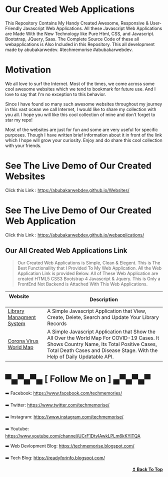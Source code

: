 # Our Created Web Applications
This Repository Contains My Handy Created Awesome, Responsive &amp; User-Friendly Javascript Web Applications. All these Javascript Web Applications are Made With the New Technology like Pure Html, CSS, and Javascript. Bootstrap, JQuery, Saas. The Complete Source Code of these all webapplications is Also Included in this Repository. This all development made by abubakarwedev. #techmemorise #abubakarwebdev.

# Motivation
We all love to surf the Internet. Most of the times, we come across some cool awesome websites which we tend to bookmark for future use. And I love to say that I'm no exception to this behavior.

Since I have found so many such awesome websites throughout my journey in this vast ocean we call Internet, I would like to share my collection with you all. I hope you will like this cool collection of mine and don't forget to star my repo!

Most of the websites are just for fun and some are very useful for specific purposes. Though I have written brief information about it in front of the link which I hope will grow your curiosity. Enjoy and do share this cool collection with your friends.

# See The Live Demo of Our Created Websites
Click this Link : https://abubakarwebdev.github.io/Websites/

# See The Live Demo of Our Created Web Application
Click this Link : https://abubakarwebdev.github.io/webapplications/

## Our All Created Web Applications Link
> Our Created Web Applications is Simple, Clean & Elegent. This is The Best Functionallity that I Provided To My Web Application. All the Web Application Link is provided Below. All of These Web Application are created HTML5 CSS3 Bootstrap 4 Javascript & Jquery. This is Only a FrontEnd Not Backend is Attached With This Web Applications.

| Website&nbsp; &nbsp; &nbsp; &nbsp; &nbsp; &nbsp; &nbsp; &nbsp; &nbsp; &nbsp; &nbsp; &nbsp; &nbsp; &nbsp; | Description                                                        |
| -------------------------------------------------------------------------------------------------------- | ------------------------------------------------------------------ |
| [Library Managment System](https://abubakarwebdev.github.io/webapplications/library-managment-system/library.html)                                                            | A Simple Javascript Application that View, Create, Delete, Search and Update Your Library Records                                                                               |
|[Corona Virus World Map](https://abubakarwebdev.github.io/webapplications/library-managment-system/library.html)                                                               | A Simple Javascript Application that Show the All Over the World Map For COVID-19 Cases. It Shows Country Name, Its Total Positive Cases, Total Death Cases and Disease Stage. With the Help of Daily Updatable API.                                                                                                                                           |

# ▀▄▀▄▀▄ [ Follow Me on ] ▄▀▄▀▄▀
➡️ Facebook:  https://www.facebook.com/techmemories/ 

➡️ Twitter:  https://www.twitter.com/techmemorise/ 

➡️ Instagram: https://www.instagram.com/techmemorise/ 

➡️ Youtube: https://www.youtube.com/channel/UCrF1DtyIAwkLPLm6kKYlTQA

➡️ Web Devlopment Blog: https://techmemorise.blogspot.com/ 

➡️ Tech Blog: https://readyforinfo.blogspot.com/

<div align="right">
    <b><a href="#table-of-contents">↥ Back To Top</a></b>
</div>
